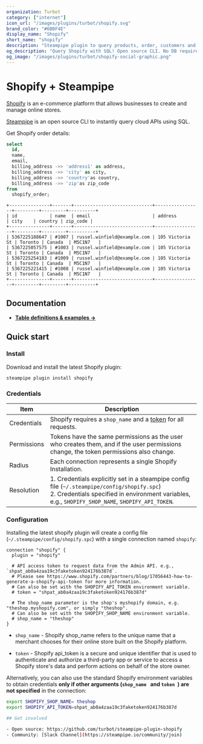 ```yaml
---
organization: Turbot
category: ["internet"]
icon_url: "/images/plugins/turbot/shopify.svg"
brand_color: "#6BBF4E"
display_name: "Shopify"
short_name: "shopify"
description: "Steampipe plugin to query products, order, customers and more from Shopify."
og_description: "Query Shopify with SQL! Open source CLI. No DB required."
og_image: "/images/plugins/turbot/shopify-social-graphic.png"
---
```


# Shopify + Steampipe

[Shopify](https://shopify.com/) is an e-commerce platform that allows businesses to create and manage online stores.

[Steampipe](https://steampipe.io) is an open source CLI to instantly query cloud APIs using SQL.

Get Shopify order details:

```sql
select
  id,
  name,
  email,
  billing_address ->> 'address1' as address,
  billing_address ->> 'city' as city,
  billing_address ->> 'country'as country,
  billing_address ->> 'zip'as zip_code
from
  shopify_order;
```

```
+---------------+-------+-----------------------------+-----------------+---------+---------+----------+
| id            | name  | email                       | address         | city    | country | zip_code |
+---------------+-------+-----------------------------+-----------------+---------+---------+----------+
| 5367225188647 | #1007 | russel.winfield@example.com | 105 Victoria St | Toronto | Canada  | M5C1N7   |
| 5367225057575 | #1003 | russel.winfield@example.com | 105 Victoria St | Toronto | Canada  | M5C1N7   |
| 5367225254183 | #1009 | russel.winfield@example.com | 105 Victoria St | Toronto | Canada  | M5C1N7   |
| 5367225221415 | #1008 | russel.winfield@example.com | 105 Victoria St | Toronto | Canada  | M5C1N7   |
+---------------+-------+-----------------------------+-----------------+---------+---------+----------+
```

## Documentation

- **[Table definitions & examples →](/plugins/turbot/shopify/tables)**

## Quick start

### Install

Download and install the latest Shopify plugin:

```bash
steampipe plugin install shopify
```

### Credentials

| Item        | Description                                                                                                                                                                                           |
| ----------- | ----------------------------------------------------------------------------------------------------------------------------------------------------------------------------------------------------- |
| Credentials | Shopify requires a `shop_name` and a [token](https://shopify.dev/docs/apps/auth/admin-app-access-tokens) for all requests.                                                                |
| Permissions | Tokens have the same permissions as the user who creates them, and if the user permissions change, the token permissions also change.                                                         |
| Radius      | Each connection represents a single Shopify Installation.                                                                                                                                           |
| Resolution  | 1. Credentials explicitly set in a steampipe config file (`~/.steampipe/config/shopify.spc`)<br />2. Credentials specified in environment variables, e.g., `SHOPIFY_SHOP_NAME`, `SHOPIFY_API_TOKEN`. |

### Configuration

Installing the latest shopify plugin will create a config file (`~/.steampipe/config/shopify.spc`) with a single connection named `shopify`:

```hcl
connection "shopify" {
  plugin = "shopify"

  # API access token to request data from the Admin API. e.g., `shpat_ab0a4zaa19c3faketoken924176b387d`.
  # Please see https://www.shopify.com/partners/blog/17056443-how-to-generate-a-shopify-api-token for more information.
  # Can also be set with the SHOPIFY_API_TOKEN environment variable.
  # token = "shpat_ab0a4zaa19c3faketoken924176b387d"

  # The shop_name parameter is the shop's myshopify domain, e.g. "theshop.myshopify.com", or simply "theshop".
  # Can also be set with the SHOPIFY_SHOP_NAME environment variable.
  # shop_name = "theshop"
}
```

- `shop_name` - Shopify shop_name refers to the unique name that a merchant chooses for their online store built on the Shopify platform.

- `token` - Shopify api_token is a secure and unique identifier that is used to authenticate and authorize a third-party app or service to access a Shopify store's data and perform actions on behalf of the store owner.

Alternatively, you can also use the standard Shopify environment variables to obtain credentials **only if other arguments (`shop_name ` and `token `) are not specified** in the connection:

```sh
export SHOPIFY_SHOP_NAME= theshop
export SHOPIFY_API_TOKEN=shpat_ab0a4zaa19c3faketoken924176b387d

## Get involved

- Open source: https://github.com/turbot/steampipe-plugin-shopify
- Community: [Slack Channel](https://steampipe.io/community/join)